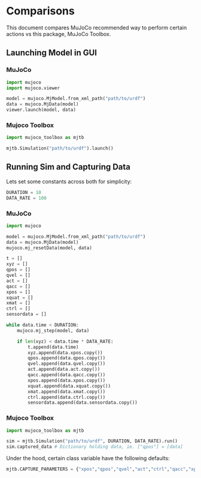 # Comparisons

This document compares MuJoCo recommended way to perform certain actions vs this package, MuJoCo Toolbox.

## Launching Model in GUI

### MuJoCo

```python
import mujoco
import mujoco.viewer

model = mujoco.MjModel.from_xml_path("path/to/urdf")
data = mujoco.MjData(model)
viewer.launch(model, data)
```

### Mujoco Toolbox

```python
import mujoco_toolbox as mjtb

mjtb.Simulation("path/to/urdf").launch()
```

## Running Sim and Capturing Data

Lets set some constants across both for simplicity:

```python
DURATION = 10
DATA_RATE = 100
```

### MuJoCo

```python
import mujoco

model = mujoco.MjModel.from_xml_path("path/to/urdf")
data = mujoco.MjData(model)
mujoco.mj_resetData(model, data)

t = []
xyz = []
qpos = []
qvel = []
act = []
qacc = []
xpos = []
xquat = []
xmat = []
ctrl = []
sensordata = []

while data.time < DURATION:
    mujoco.mj_step(model, data)

    if len(xyz) < data.time * DATA_RATE:
        t.append(data.time)
        xyz.append(data.xpos.copy())
        qpos.append(data.qpos.copy())
        qvel.append(data.qvel.copy())
        act.append(data.act.copy())
        qacc.append(data.qacc.copy())
        xpos.append(data.xpos.copy())
        xquat.append(data.xquat.copy())
        xmat.append(data.xmat.copy())
        ctrl.append(data.ctrl.copy())
        sensordata.append(data.sensordata.copy())
```

### Mujoco Toolbox

```python
import mujoco_toolbox as mjtb

sim = mjtb.Simulation("path/to/urdf", DURATION, DATA_RATE).run()
sim.captured_data # Dictionary holding data, ie. ["qpos"] = [data]
```

Under the hood, certain class variable have the following defaults:

```python
mjtb.CAPTURE_PARAMETERS = {"xpos","qpos","qvel","act","ctrl","qacc","xpos","xquat","xmat","ctrl","sensordata"}
```
